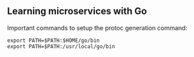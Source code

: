## Learning microservices with Go



Important commands to setup the protoc generation command:

````
export PATH=$PATH:$HOME/go/bin
export PATH=$PATH:/usr/local/go/bin
````